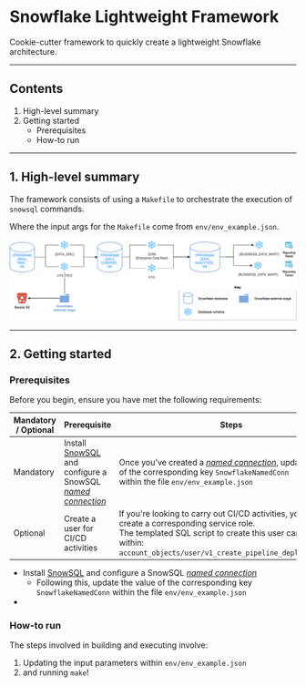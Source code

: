 # Snowflake Lightweight Framework

Cookie-cutter framework to quickly create a lightweight Snowflake architecture.

---

## Contents

1. High-level summary
2. Getting started
    * Prerequisites
    * How-to run

---

## 1. High-level summary

The framework consists of using a `Makefile` to orchestrate the execution of `snowsql` commands.

Where the input args for the `Makefile` come from `env/env_example.json`.

![image info](pictures/snowflake-framework-architecture.png)

---

## 2. Getting started

### Prerequisites

Before you begin, ensure you have met the following requirements:

| Mandatory / Optional | Prerequisite | Steps                  |
| -------| -----------| ------------------|
| Mandatory | Install [SnowSQL](https://docs.snowflake.com/en/user-guide/snowsql.html) and configure a SnowSQL [*named connection*](https://docs.snowflake.com/en/user-guide/snowsql-start.html#using-named-connections) | Once you've created a [*named connection*](https://docs.snowflake.com/en/user-guide/snowsql-start.html#using-named-connections), update the value of the corresponding key `SnowflakeNamedConn`<br/>within the file `env/env_example.json` |
| Optional | Create a user for CI/CD activities | If you're looking to carry out CI/CD activities, you'll need to create a corresponding service role.<br/>The templated SQL script to create this user can be found within:<br/>`account_objects/user/v1_create_pipeline_deploy_user.sql` |

* Install [SnowSQL](https://docs.snowflake.com/en/user-guide/snowsql.html) and configure a SnowSQL [*named connection*](https://docs.snowflake.com/en/user-guide/snowsql-start.html#using-named-connections)
    * Following this, update the value of the corresponding key `SnowflakeNamedConn` within the file `env/env_example.json`
*

### How-to run

The steps involved in building and executing involve:

1) Updating the input parameters within `env/env_example.json`
2) and running `make`!
